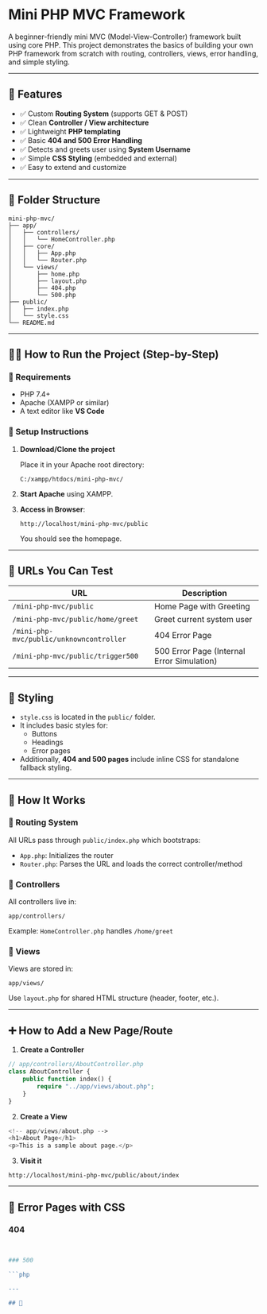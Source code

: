 # Mini PHP MVC Framework

A beginner-friendly mini MVC (Model-View-Controller) framework built using core PHP. This project demonstrates the basics of building your own PHP framework from scratch with routing, controllers, views, error handling, and simple styling.

---

## 🚀 Features

- ✅ Custom **Routing System** (supports GET & POST)
- ✅ Clean **Controller / View architecture**
- ✅ Lightweight **PHP templating**
- ✅ Basic **404 and 500 Error Handling**
- ✅ Detects and greets user using **System Username**
- ✅ Simple **CSS Styling** (embedded and external)
- ✅ Easy to extend and customize

---

## 📁 Folder Structure

```
mini-php-mvc/
├── app/
│   ├── controllers/
│   │   └── HomeController.php
│   ├── core/
│   │   ├── App.php
│   │   └── Router.php
│   └── views/
│       ├── home.php
│       ├── layout.php
│       ├── 404.php
│       └── 500.php
├── public/
│   ├── index.php
│   └── style.css
└── README.md
```

---

## 🧑‍💻 How to Run the Project (Step-by-Step)

### 📌 Requirements

- PHP 7.4+  
- Apache (XAMPP or similar)
- A text editor like **VS Code**

### 🔧 Setup Instructions

1. **Download/Clone the project**

   Place it in your Apache root directory:

   ```
   C:/xampp/htdocs/mini-php-mvc/
   ```

2. **Start Apache** using XAMPP.

3. **Access in Browser**:

   ```
   http://localhost/mini-php-mvc/public
   ```

   You should see the homepage.

---

## 🔗 URLs You Can Test

| URL | Description |
|-----|-------------|
| `/mini-php-mvc/public` | Home Page with Greeting |
| `/mini-php-mvc/public/home/greet` | Greet current system user |
| `/mini-php-mvc/public/unknowncontroller` | 404 Error Page |
| `/mini-php-mvc/public/trigger500` | 500 Error Page (Internal Error Simulation) |

---

## 🎨 Styling

- `style.css` is located in the `public/` folder.
- It includes basic styles for:
  - Buttons
  - Headings
  - Error pages
- Additionally, **404 and 500 pages** include inline CSS for standalone fallback styling.

---

## 📄 How It Works

### 📌 Routing System

All URLs pass through `public/index.php` which bootstraps:

- `App.php`: Initializes the router
- `Router.php`: Parses the URL and loads the correct controller/method

### 📌 Controllers

All controllers live in:

```
app/controllers/
```

Example: `HomeController.php` handles `/home/greet`

### 📌 Views

Views are stored in:

```
app/views/
```

Use `layout.php` for shared HTML structure (header, footer, etc.).

---

## ➕ How to Add a New Page/Route

1. **Create a Controller**

```php
// app/controllers/AboutController.php
class AboutController {
    public function index() {
        require "../app/views/about.php";
    }
}
```

2. **Create a View**

```php
<!-- app/views/about.php -->
<h1>About Page</h1>
<p>This is a sample about page.</p>
```

3. **Visit it**

```
http://localhost/mini-php-mvc/public/about/index
```

---

## 🧱 Error Pages with CSS

### 404

```php


### 500

```php

---

## 🙌
